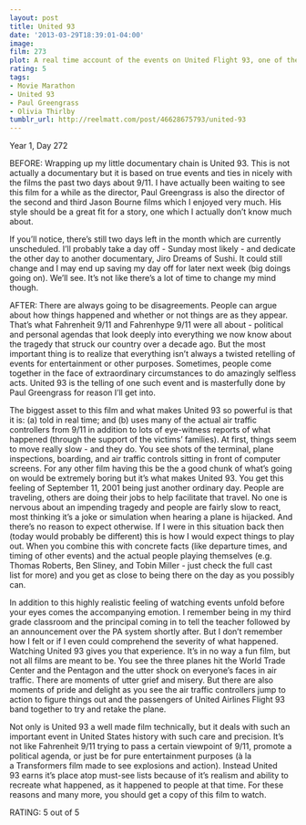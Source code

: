 ```yaml
---
layout: post
title: United 93
date: '2013-03-29T18:39:01-04:00'
image: 
film: 273
plot: A real time account of the events on United Flight 93, one of the planes hijacked on 9/11 that crashed near Shanksville, Pennsylvania when passengers foiled the terrorist plot.
rating: 5
tags:
- Movie Marathon
- United 93
- Paul Greengrass
- Olivia Thirlby
tumblr_url: http://reelmatt.com/post/46628675793/united-93
---
```


Year 1, Day 272

BEFORE: Wrapping up my little documentary chain is United 93. This is not actually a documentary but it is based on true events and ties in nicely with the films the past two days about 9/11. I have actually been waiting to see this film for a while as the director, Paul Greengrass is also the director of the second and third Jason Bourne films which I enjoyed very much. His style should be a great fit for a story, one which I actually don’t know much about.

If you’ll notice, there’s still two days left in the month which are currently unscheduled. I’ll probably take a day off - Sunday most likely - and dedicate the other day to another documentary, Jiro Dreams of Sushi. It could still change and I may end up saving my day off for later next week (big doings going on). We’ll see. It’s not like there’s a lot of time to change my mind though.

AFTER: There are always going to be disagreements. People can argue about how things happened and whether or not things are as they appear. That’s what Fahrenheit 9/11 and Fahrenhype 9/11 were all about - political and personal agendas that look deeply into everything we now know about the tragedy that struck our country over a decade ago. But the most important thing is to realize that everything isn’t always a twisted retelling of events for entertainment or other purposes. Sometimes, people come together in the face of extraordinary circumstances to do amazingly selfless acts. United 93 is the telling of one such event and is masterfully done by Paul Greengrass for reason I’ll get into.

The biggest asset to this film and what makes United 93 so powerful is that it is: (a) told in real time; and (b) uses many of the actual air traffic controllers from 9/11 in addition to lots of eye-witness reports of what happened (through the support of the victims’ families). At first, things seem to move really slow - and they do. You see shots of the terminal, plane inspections, boarding, and air traffic controls sitting in front of computer screens. For any other film having this be the a good chunk of what’s going on would be extremely boring but it’s what makes United 93. You get this feeling of September 11, 2001 being just another ordinary day. People are traveling, others are doing their jobs to help facilitate that travel. No one is nervous about an impending tragedy and people are fairly slow to react, most thinking it’s a joke or simulation when hearing a plane is hijacked. And there’s no reason to expect otherwise. If I were in this situation back then (today would probably be different) this is how I would expect things to play out. When you combine this with concrete facts (like departure times, and timing of other events) and the actual people playing themselves (e.g. Thomas Roberts, Ben Sliney, and Tobin Miller - just check the full cast list for more) and you get as close to being there on the day as you possibly can.

In addition to this highly realistic feeling of watching events unfold before your eyes comes the accompanying emotion. I remember being in my third grade classroom and the principal coming in to tell the teacher followed by an announcement over the PA system shortly after. But I don’t remember how I felt or if I even could comprehend the severity of what happened. Watching United 93 gives you that experience. It’s in no way a fun film, but not all films are meant to be. You see the three planes hit the World Trade Center and the Pentagon and the utter shock on everyone’s faces in air traffic. There are moments of utter grief and misery. But there are also moments of pride and delight as you see the air traffic controllers jump to action to figure things out and the passengers of United Airlines Flight 93 band together to try and retake the plane.

Not only is United 93 a well made film technically, but it deals with such an important event in United States history with such care and precision. It’s not like Fahrenheit 9/11 trying to pass a certain viewpoint of 9/11, promote a political agenda, or just be for pure entertainment purposes (à la a Transformers film made to see explosions and action). Instead United 93 earns it’s place atop must-see lists because of it’s realism and ability to recreate what happened, as it happened to people at that time. For these reasons and many more, you should get a copy of this film to watch.

RATING: 5 out of 5
